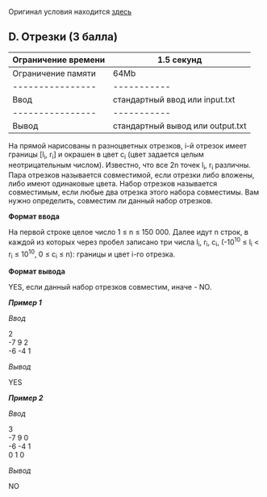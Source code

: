 Оригинал условия находится [здесь](https://contest.yandex.ru/yacup/contest/18761/problems/D/)

## D. Отрезки (3 балла)

|Ограничение времени|	1.5 секунд <br/>|
| ---------------- | ----------- | 
|Ограничение памяти|	64Mb<br/> |
| ---------------- | ----------- | 
|Ввод|	стандартный ввод или input.txt<br/>|
| ---------------- | ----------- | 
|Вывод	| стандартный вывод или output.txt|

На прямой нарисованы n разноцветных отрезков, i-й отрезок имеет границы [l<sub>i</sub>, r<sub>i</sub>] и окрашен в цвет c<sub>i</sub> (цвет задается целым неотрицательным числом). Известно, что все 2n точек l<sub>i</sub>, r<sub>i</sub> различны. Пара отрезков называется совместимой, если отрезки либо вложены, либо имеют одинаковые цвета. Набор отрезков называется совместимым, если любые два отрезка этого набора совместимы. Вам нужно определить, совместим ли данный набор отрезков.

**Формат ввода**

На первой строке целое число 1 ≤ n ≤ 150 000. Далее идут n строк, в каждой из которых через пробел записано три числа l<sub>i</sub>, r<sub>i</sub>, c<sub>i</sub>, 
(-10<sup>10</sup> ≤ l<sub>i</sub> < r<sub>i</sub> ≤ 10<sup>10</sup>, 0 ≤ c<sub>i</sub> ≤ n): границы и цвет i-го отрезка.

**Формат вывода**

YES, если данный набор отрезков совместим, иначе - NO.

***Пример 1***

*Ввод*

2<br/>
-7 9 2<br/>
-6 -4 1<br/>


*Вывод*

YES

***Пример 2***

*Ввод*

3<br/>
-7 9 0 <br/>
-6 -4 1<br/>
0 1 0<br/>

*Вывод*

NO
